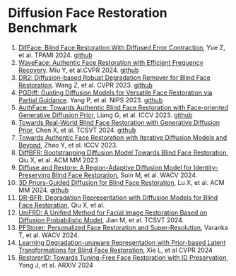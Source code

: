 # Diffusion Face Restoration Benchmark
1. [DifFace: Blind Face Restoration With Diffused Error Contraction](https://ieeexplore.ieee.org/abstract/document/10607954), Yue Z, et al. TPAMI 2024. [github](https://github.com/zsyOAOA/DifFace)
2. [WaveFace: Authentic Face Restoration with Efficient Frequency Recovery](https://openaccess.thecvf.com/content/CVPR2024/papers/Miao_WaveFace_Authentic_Face_Restoration_with_Efficient_Frequency_Recovery_CVPR_2024_paper.pdf). Miu Y, et al.CVPR 2024.  [github](https://yoqim.github.io/waveface_page/)
3. [DR2: Diffusion-based Robust Degradation Remover for Blind Face Restoration](https://openaccess.thecvf.com/content/CVPR2023/papers/Wang_DR2_Diffusion-Based_Robust_Degradation_Remover_for_Blind_Face_Restoration_CVPR_2023_paper.pdf). Wang Z, et al. CVPR 2023. [github](https://github.com/Kaldwin0106/DR2_Drgradation_Remover)
4. [PGDiff: Guiding Diffusion Models for Versatile Face Restoration via Partial Guidance](https://arxiv.org/abs/2309.10810). Yang P, et al. NIPS 2023. [github](https://github.com/pq-yang/PGDiff)
5. [AuthFace: Towards Authentic Blind Face Restoration with Face-oriented Generative Diffusion Prior](https://arxiv.org/html/2410.09864v1), Liang G, et al. ICCV 2023. [github](https://github.com/EthanLiang99/AuthFace)
6. [Towards Real-World Blind Face Restoration with Generative Diffusion Prior](https://arxiv.org/abs/2312.15736), Chen X, et al. TCSVT 2024. [github](https://github.com/chenxx89/BFRffusion)
7. [Towards Authentic Face Restoration with Iterative Diffusion Models and Beyond](https://openaccess.thecvf.com/content/ICCV2023/html/Zhao_Towards_Authentic_Face_Restoration_with_Iterative_Diffusion_Models_and_Beyond_ICCV_2023_paper.html), Zhao Y, et al. ICCV 2023.
8. [DiffBFR: Bootstrapping Diffusion Model Towards Blind Face Restoration](https://arxiv.org/abs/2305.04517), Qiu X, et al. ACM MM 2023
9. [Diffuse and Restore: A Region-Adaptive Diffusion Model for Identity-Preserving Blind Face Restoration](https://openaccess.thecvf.com/content/WACV2024/html/Suin_Diffuse_and_Restore_A_Region-Adaptive_Diffusion_Model_for_Identity-Preserving_Blind_WACV_2024_paper.html), Suin M, et al. WACV 2024.
10. [3D Priors-Guided Diffusion for Blind Face Restoration](https://dl.acm.org/doi/abs/10.1145/3664647.3681611), Lu X, et al. ACM MM 2024. [github](https://github.com/Xiaobin-Lu/3Diffusion)
11. [DR-BFR: Degradation Representation with Diffusion Models for Blind Face Restoration](https://arxiv.org/abs/2411.10508), Qiu X, et al.
12. [UniFRD: A Unified Method for Facial Image Restoration Based on Diffusion Probabilistic Model](https://ieeexplore.ieee.org/abstract/document/10649652), Jian M, et al. TCSVT 2024.
13. [PFStorer: Personalized Face Restoration and Super-Resolution](https://openaccess.thecvf.com/content/CVPR2024/html/Varanka_PFStorer_Personalized_Face_Restoration_and_Super-Resolution_CVPR_2024_paper.html), Varanka T, et al. WACV 2024.
14. [Learning Degradation-unaware Representation with Prior-based Latent Transformations for Blind Face Restoration](https://openaccess.thecvf.com/content/CVPR2024/html/Xie_Learning_Degradation-unaware_Representation_with_Prior-based_Latent_Transformations_for_Blind_Face_CVPR_2024_paper.html), Xie L, et al CVPR 2024
15. [RestorerID: Towards Tuning-Free Face Restoration with ID Preservation](https://arxiv.org/abs/2411.14125), Yang J, et al. ARXIV 2024
